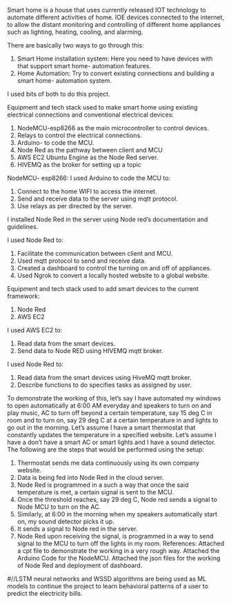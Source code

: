 Smart home is a house that uses currently released IOT technology to automate different activities of home. IOE devices connected to the internet, to allow the distant monitoring and controlling of different home appliances such as lighting, heating, cooling, and alarming.

There are basically two ways to go through this:
  1.	Smart Home installation system: Here you need to have devices with that support smart home- automation features.
  2.	Home Automation: Try to convert existing connections and building a smart home- automation system.


I used bits of both to do this project.

Equipment and tech stack used to make smart home using existing electrical connections and conventional electrical devices:
  1.	NodeMCU-esp8266 as the main microcontroller to control devices.
  2.	Relays to control the electrical connections.
  3.	Arduino- to code the MCU.
  4.	Node Red as the pathway between client and MCU
  5.	AWS EC2 Ubuntu Engine as the Node Red server.
  6.	HIVEMQ as the broker for setting up a topic


NodeMCU- esp8266:
I used Arduino to code the MCU to:
  1.	Connect to the home WIFI to access the internet.
  2.	Send and receive data to the server using mqtt protocol.
  3.	Use relays as per directed by the server.
	
I installed Node Red in the server using Node red’s documentation and guidelines.

I used Node Red to:
  1.	Facilitate the communication between client and MCU.
  2.	Used mqtt protocol to send and receive data.
  3.	Created a dashboard to control the turning on and off of appliances.
  4.	Used Ngrok to convert a locally hosted website to a global website.
	
Equipment and tech stack used to add smart devices to the current framework:
  1.	Node Red
  2.	AWS EC2 


I used AWS EC2 to:
  1.	Read data from the smart devices.
  2.	Send data to Node RED using HIVEMQ mqtt broker.
	
I used Node Red to:
  1.	Read data from the smart devices using HiveMQ mqtt broker.
  2.	Describe functions to do specifies tasks as assigned by user.

To demonstrate the working of this, let’s say I have automated my windows to open automatically at 6:00 AM everyday and speakers to turn on and play music, AC to turn off beyond a certain temperature, say 15 deg C in room and to turn on, say 29 deg C at a certain temperature in and lights to go out in the morning.
Let’s assume I have a smart thermostat that constantly updates the temperature in a specified website. Let’s assume I have a don’t have a smart AC or smart lights and I have a sound detector.
The following are the steps that would be performed using the setup:
  1.	Thermostat sends me data continuously using its own company website.
  2.	Data is being fed into Node Red in the cloud server.
  3.	Node Red is programmed in a such a way that once the said temperature is met, a certain signal is sent to the MCU.
  4.	Once the threshold reaches, say 29 deg C, Node red sends a signal to Node MCU to turn on the AC.
  5.	Similarly, at 6:00 in the morning when my speakers automatically start on, my sound detector picks it up. 
  6.	It sends a signal to Node red in the server.
  7.	Node Red upon receiving the signal, is programmed in a way to send signal to the MCU to turn off the lights in my room.
References:
  Attached a cpt file to demonstrate the working in a very rough way.
  Attached the Arduino Code for the NodeMCU.
  Attached the json files for the working of Node Red and deployment of dashboard.
  
  
  #//LSTM neural networks and WSSD algorithms are being used as ML models to continue the project to learn behavioral patterns of a user to predict the electricity bills. 


